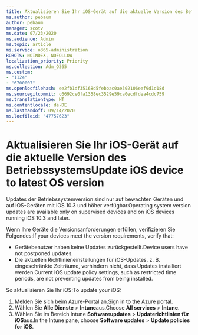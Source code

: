```yaml
---
title: Aktualisieren Sie Ihr iOS-Gerät auf die aktuelle Version des Betriebssystems
ms.author: pebaum
author: pebaum
manager: scotv
ms.date: 07/23/2020
ms.audience: Admin
ms.topic: article
ms.service: o365-administration
ROBOTS: NOINDEX, NOFOLLOW
localization_priority: Priority
ms.collection: Adm_O365
ms.custom:
- "1124"
- "6700007"
ms.openlocfilehash: ee2fb1df35168d5febbac0ae302106eef9d1d18d
ms.sourcegitcommit: c6692ce0fa1358ec3529e59ca0ecdfdea4cdc759
ms.translationtype: HT
ms.contentlocale: de-DE
ms.lasthandoff: 09/14/2020
ms.locfileid: "47757623"
---
```

# <a name="update-ios-device-to-latest-os-version"></a><span data-ttu-id="951fb-102">Aktualisieren Sie Ihr iOS-Gerät auf die aktuelle Version des Betriebssystems</span><span class="sxs-lookup"><span data-stu-id="951fb-102">Update iOS device to latest OS version</span></span>

<span data-ttu-id="951fb-103">Updates der Betriebssystemversion sind nur auf bewachten Geräten und auf iOS-Geräten mit iOS 10.3 und höher verfügbar.</span><span class="sxs-lookup"><span data-stu-id="951fb-103">Operating system version updates are available only on supervised devices and on iOS devices running iOS 10.3 and later.</span></span>

<span data-ttu-id="951fb-104">Wenn Ihre Geräte die Versionsanforderungen erfüllen, verifizieren Sie Folgendes:</span><span class="sxs-lookup"><span data-stu-id="951fb-104">If your devices meet the version requirements, verify that:</span></span>  
- <span data-ttu-id="951fb-105">Gerätebenutzer haben keine Updates zurückgestellt.</span><span class="sxs-lookup"><span data-stu-id="951fb-105">Device users have not postponed updates.</span></span>  
- <span data-ttu-id="951fb-106">Die aktuellen Richtlinieneinstellungen für iOS-Updates, z. B. eingeschränkte Zeiträume, verhindern nicht, dass Updates installiert werden.</span><span class="sxs-lookup"><span data-stu-id="951fb-106">Current iOS update policy settings, such as restricted time periods, are not preventing updates from being installed.</span></span>

<span data-ttu-id="951fb-107">So aktualisieren Sie Ihr iOS:</span><span class="sxs-lookup"><span data-stu-id="951fb-107">To update your iOS:</span></span>

1. <span data-ttu-id="951fb-108">Melden Sie sich beim Azure-Portal an.</span><span class="sxs-lookup"><span data-stu-id="951fb-108">Sign in to the Azure portal.</span></span>
2. <span data-ttu-id="951fb-109">Wählen Sie **Alle Dienste** > **Intune**aus.</span><span class="sxs-lookup"><span data-stu-id="951fb-109">Choose **All services** > **Intune**.</span></span>
3. <span data-ttu-id="951fb-110">Wählen Sie im Bereich Intune **Softwareupdates** > **Updaterichtlinien für iOS**aus.</span><span class="sxs-lookup"><span data-stu-id="951fb-110">In the Intune pane, choose **Software updates** > **Update policies for iOS**.</span></span>